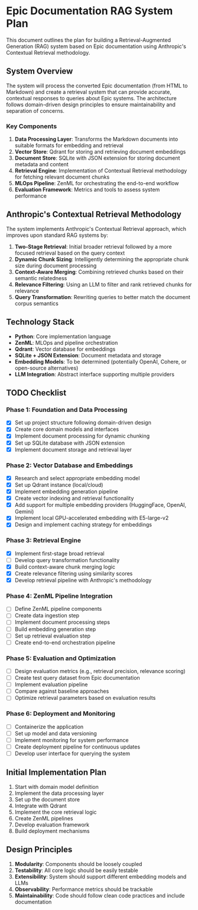 # Epic Documentation RAG System Plan

This document outlines the plan for building a Retrieval-Augmented Generation (RAG) system based on Epic documentation using Anthropic's Contextual Retrieval methodology.

## System Overview

The system will process the converted Epic documentation (from HTML to Markdown) and create a retrieval system that can provide accurate, contextual responses to queries about Epic systems. The architecture follows domain-driven design principles to ensure maintainability and separation of concerns.

### Key Components

1. **Data Processing Layer**: Transforms the Markdown documents into suitable formats for embedding and retrieval
2. **Vector Store**: Qdrant for storing and retrieving document embeddings
3. **Document Store**: SQLite with JSON extension for storing document metadata and content
4. **Retrieval Engine**: Implementation of Contextual Retrieval methodology for fetching relevant document chunks
5. **MLOps Pipeline**: ZenML for orchestrating the end-to-end workflow
6. **Evaluation Framework**: Metrics and tools to assess system performance

## Anthropic's Contextual Retrieval Methodology

The system implements Anthropic's Contextual Retrieval approach, which improves upon standard RAG systems by:

1. **Two-Stage Retrieval**: Initial broader retrieval followed by a more focused retrieval based on the query context
2. **Dynamic Chunk Sizing**: Intelligently determining the appropriate chunk size during document processing
3. **Context-Aware Merging**: Combining retrieved chunks based on their semantic relatedness
4. **Relevance Filtering**: Using an LLM to filter and rank retrieved chunks for relevance
5. **Query Transformation**: Rewriting queries to better match the document corpus semantics

## Technology Stack

- **Python**: Core implementation language
- **ZenML**: MLOps and pipeline orchestration
- **Qdrant**: Vector database for embeddings
- **SQLite + JSON Extension**: Document metadata and storage
- **Embedding Models**: To be determined (potentially OpenAI, Cohere, or open-source alternatives)
- **LLM Integration**: Abstract interface supporting multiple providers

## TODO Checklist

### Phase 1: Foundation and Data Processing

- [x] Set up project structure following domain-driven design
- [x] Create core domain models and interfaces
- [x] Implement document processing for dynamic chunking
- [x] Set up SQLite database with JSON extension
- [x] Implement document storage and retrieval layer

### Phase 2: Vector Database and Embeddings

- [x] Research and select appropriate embedding model
- [x] Set up Qdrant instance (local/cloud)
- [x] Implement embedding generation pipeline
- [x] Create vector indexing and retrieval functionality
- [x] Add support for multiple embedding providers (HuggingFace, OpenAI, Gemini)
- [x] Implement local GPU-accelerated embedding with E5-large-v2
- [x] Design and implement caching strategy for embeddings

### Phase 3: Retrieval Engine

- [x] Implement first-stage broad retrieval
- [ ] Develop query transformation functionality
- [x] Build context-aware chunk merging logic
- [x] Create relevance filtering using similarity scores
- [x] Develop retrieval pipeline with Anthropic's methodology

### Phase 4: ZenML Pipeline Integration

- [ ] Define ZenML pipeline components
- [ ] Create data ingestion step
- [ ] Implement document processing steps
- [ ] Build embedding generation step
- [ ] Set up retrieval evaluation step
- [ ] Create end-to-end orchestration pipeline

### Phase 5: Evaluation and Optimization

- [ ] Design evaluation metrics (e.g., retrieval precision, relevance scoring)
- [ ] Create test query dataset from Epic documentation
- [ ] Implement evaluation pipeline
- [ ] Compare against baseline approaches
- [ ] Optimize retrieval parameters based on evaluation results

### Phase 6: Deployment and Monitoring

- [ ] Containerize the application
- [ ] Set up model and data versioning
- [ ] Implement monitoring for system performance
- [ ] Create deployment pipeline for continuous updates
- [ ] Develop user interface for querying the system

## Initial Implementation Plan

1. Start with domain model definition
2. Implement the data processing layer
3. Set up the document store
4. Integrate with Qdrant
5. Implement the core retrieval logic
6. Create ZenML pipelines
7. Develop evaluation framework
8. Build deployment mechanisms

## Design Principles

1. **Modularity**: Components should be loosely coupled
2. **Testability**: All core logic should be easily testable
3. **Extensibility**: System should support different embedding models and LLMs
4. **Observability**: Performance metrics should be trackable
5. **Maintainability**: Code should follow clean code practices and include documentation
